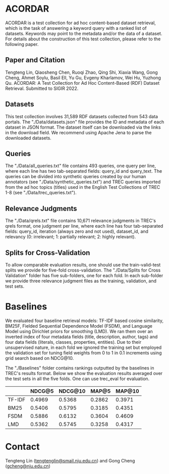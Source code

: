 # ACORDAR

ACORDAR is a test collection for ad hoc content-based dataset retrieval, which is the task of answering a keyword query with a ranked list of datasets. Keywords may point to the metadata and/or the data of a dataset. For details about the construction of this test collection, please refer to the following paper.

## Paper and Citation

Tengteng Lin, Qiaosheng Chen, Ruoqi Zhao, Qing Shi, Xiaxia Wang, Gong Cheng, Ahmet Soylu, Basil Ell, Yu Gu, Evgeny Kharlamov, Wei Hu, Yuzhong Qu. ACORDAR: A Test Collection for Ad Hoc Content-Based (RDF) Dataset Retrieval. Submitted to SIGIR 2022.

## Datasets

This test collection involves 31,589 RDF datasets collected from 543 data portals. The "./Data/datasets.json" file provides the ID and metadata of each dataset in JSON format. The dataset itself can be downloaded via the links in the download field. We recommend using Apache Jena to parse the downloaded datasets.

## Queries

The "./Data/all_queries.txt" file contains 493 queries, one query per line, where each line has two tab-separated fields: query_id and query_text. The queries can be divided into synthetic queries created by our human annotators (see "./Data/synthetic_queries.txt") and TREC queries imported from the ad hoc topics (titles) used in the English Test Collections of TREC 1-8 (see "./Data/trec_queries.txt").

## Relevance Judgments

The "./Data/qrels.txt" file contains 10,671 relevance judgments in TREC's qrels format, one judgment per line, where each line has four tab-separated fields: query_id, iteration (always zero and not used), dataset_id, and relevancy (0: irrelevant; 1: partially relevant; 2: highly relevant).

## Splits for Cross-Validation

To allow comparable evaluation results, one should use the train-valid-test splits we provide for five-fold cross-validation. The "./Data/Splits for Cross Validation" folder has five sub-folders, one for each fold. In each sub-folder we provide three relevance judgment files as the training, validation, and test sets.

# Baselines

We evaluated four baseline retrieval models: TF-IDF based cosine similarity, BM25F, Fielded Sequential Dependence Model (FSDM), and Language Model using Dirichlet priors for smoothing (LMD). We ran them over an inverted index of four metadata fields (title, description, author, tags) and four data fields (literals, classes, properties, entities). Due to their unsupervised nature, in each fold we ignored the training set but employed the validation set for tuning field weights from 0 to 1 in 0.1 increments using grid search based on NDCG@10.

The "./Baselines" folder contains rankings outputted by the baselines in TREC's results format. Below we show the evaluation results averaged over the test sets in all the five folds. One can use trec_eval for evaluation.

|          | NDCG@5 | NDCG@10 | MAP@5  | MAP@10 |
| -------- | ------ | ------- | ------ | ------ |
| TF-IDF   | 0.4969 | 0.5368  | 0.2862 | 0.3971 |
| BM25     | 0.5406 | 0.5795  | 0.3185 | 0.4351 |
| FSDM     | 0.5886 | 0.6132  | 0.3604 | 0.4609 |
| LMD      | 0.5362 | 0.5745  | 0.3258 | 0.4317 |

# Contact

Tengteng Lin (tengtenglin@smail.nju.edu.cn) and Gong Cheng (gcheng@nju.edu.cn)
